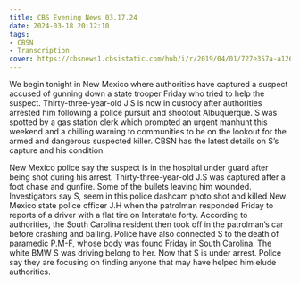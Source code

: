 ```yaml
---
title: CBS Evening News 03.17.24
date: 2024-03-18 20:12:10
tags:
- CBSN
- Transcription
cover: https://cbsnews1.cbsistatic.com/hub/i/r/2019/04/01/727e357a-a126-4138-a2c5-4d3222669d57/thumbnail/640x360/3ff2761028dc5c65cc4f07acd54bcd5c/cbsn2-logo-1920x1080.jpg
---
```

We begin tonight in New Mexico where authorities have captured a suspect accused of gunning down a state trooper Friday who tried to help the suspect. Thirty-three-year-old J.S is now in custody after authorities arrested him following a police pursuit and shootout Albuquerque. S was spotted by a gas station clerk which prompted an urgent manhunt this weekend and a chilling warning to communities to be on the lookout for the armed and dangerous suspected killer. CBSN has the latest details on S’s capture and his condition.

New Mexico police say the suspect is in the hospital under guard after being shot during his arrest. Thirty-three-year-old J.S was captured after a foot chase and gunfire. Some of the bullets leaving him wounded. Investigators say S, seem in this police dashcam photo shot and killed New Mexico state police officer J.H when the patrolman responded Friday to reports of a driver with a flat tire on Interstate forty. According to authorities, the South Carolina resident then took off in the patrolman’s car before crashing and bailing. Police have also connected S to the death of paramedic P.M-F, whose body was found Friday in South Carolina. The white BMW S was driving belong to her. Now that S is under arrest. Police say they are focusing on finding anyone that may have helped him elude authorities. 
